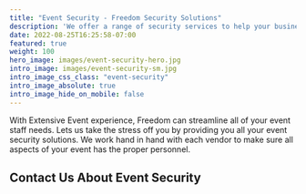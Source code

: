 ```yaml
---
title: "Event Security - Freedom Security Solutions"
description: 'We offer a range of security services to help your business. We work hand in hand with each vendor to make sure all aspects of your event has the proper personnel. Contact us to discuss more.'
date: 2022-08-25T16:25:58-07:00
featured: true
weight: 100
hero_image: images/event-security-hero.jpg
intro_image: images/event-security-sm.jpg
intro_image_css_class: "event-security"
intro_image_absolute: true
intro_image_hide_on_mobile: false
---
```


With Extensive Event experience, Freedom can streamline all of your event staff needs. Lets us take the stress off you by providing you all your event security solutions. We work hand in hand with each vendor to make sure all aspects of your event has the proper personnel. 

## Contact Us About Event Security